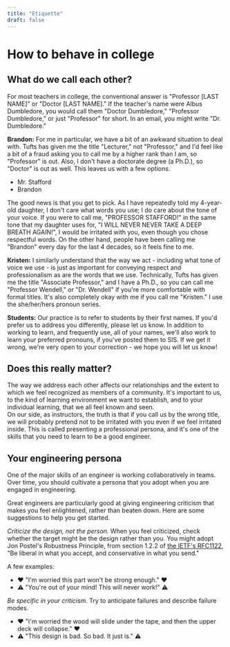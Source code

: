 ```yaml
---
title: "Etiquette"
draft: false
---
```


# How to behave in college

## What do we call each other?

For most teachers in college, the conventional answer is "Professor [LAST NAME]" or "Doctor [LAST NAME]." If the teacher's name were Albus Dumbledore, you would call them "Doctor Dumbledore," "Professor Dumbledore," or just "Professor" for short. In an email, you might write "Dr. Dumbledore."

**Brandon:** For me in particular, we have a bit of an awkward situation to deal with. Tufts has given me the title "Lecturer," not "Professor," and I'd feel like a bit of a fraud asking you to call me by a higher rank than I am, so "Professor" is out. Also, I don't have a doctorate degree (a Ph.D.), so "Doctor" is out as well. This leaves us with a few options.

*   Mr. Stafford
*   Brandon

The good news is that you get to pick. As I have repeatedly told my 4-year-old daughter, I don't care what words you use; I do care about the tone of your voice. If you were to call me, "PROFESSOR STAFFORD!" in the same tone that my daughter uses for, "I WILL NEVER NEVER TAKE A DEEP BREATH AGAIN!", I would be irritated with you, even though you chose respectful words. On the other hand, people have been calling me "Brandon" every day for the last 4 decades, so it feels fine to me.

**Kristen:** I similarly understand that the way we act - including what tone of voice we use - is just as important for conveying respect and professionalism as are the words that we use. Technically, Tufts has given me the title "Associate Professor," and I have a Ph.D., so you can call me "Professor Wendell," or "Dr. Wendell" if you're more comfortable with formal titles. It's also completely okay with me if you call me "Kristen." I use the she/her/hers pronoun series.

**Students:** Our practice is to refer to students by their first names. If you'd prefer us to address you differently, please let us know. In addition to working to learn, and frequently use, all of your names, we'll also work to learn your preferred pronouns, if you've posted them to SIS. If we get it wrong, we're very open to your correction - we hope you will let us know! 

## Does this really matter?

The way we address each other affects our relationships and the extent to which we feel recognized as members of a community. It's important to us, to the kind of learning environment we want to establish, and to your individual learning, that we all feel known and seen.  
On our side, as instructors, the truth is that if you call us by the wrong title, we will probably pretend not to be irritated with you even if we feel irritated inside. This is called presenting a professional persona, and it's one of the skills that you need to learn to be a good engineer.

## Your engineering persona

One of the major skills of an engineer is working collaboratively in teams. Over time, you should cultivate a persona that you adopt when you are engaged in engineering.

Great engineers are particularly good at giving engineering criticism that makes you feel enlightened, rather than beaten down. Here are some suggestions to help you get started.

_Criticize the design, not the person._ When you feel criticized, check whether the target might be the design rather than you. You might adopt Jon Postel's Robustness Principle, from section 1.2.2 of [the IETF's RFC1122](https://www.ietf.org/rfc/rfc1122.txt), "Be liberal in what you accept, and conservative in what you send."

A few examples:

*   ❤ "I'm worried this part won't be strong enough." ❤
*   ⚠ "You're out of your mind! This will never work!" ⚠

_Be specific in your criticism._ Try to anticipate failures and describe failure modes.

*   ❤ "I'm worried the wood will slide under the tape, and then the upper deck will collapse." ❤
*   ⚠ "This design is bad. So bad. It just is." ⚠
